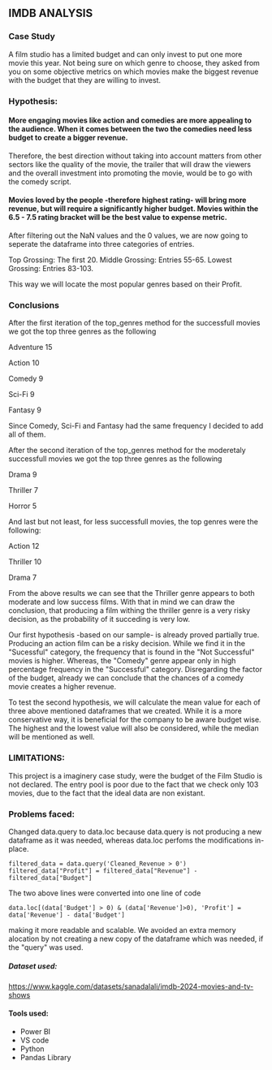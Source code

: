 ## IMDB ANALYSIS

### Case Study

A film studio has a limited budget and can only invest to put one more movie this year. Not being sure on which genre to choose, they asked from you on some objective metrics on which movies make the biggest revenue with the budget that they are willing to invest.

### Hypothesis: 

#### More engaging movies like action and comedies are more appealing to the audience. When it comes between the two the comedies need less budget to create a bigger revenue.

Therefore, the best direction without taking into account matters from other sectors like the quality of the movie, the trailer that will draw the viewers and the overall investment into promoting the movie, would be to go with the comedy script.

#### Movies loved by the people -therefore highest rating- will bring more revenue, but will require a significantly higher budget. Movies within the 6.5 - 7.5 rating bracket will be the best value to expense metric.


After filtering out the NaN values and the 0 values, we are now going to seperate the dataframe into three categories of entries.

Top Grossing: The first 20.
Middle Grossing: Entries 55-65.
Lowest Grossing: Entries 83-103.

This way we will locate the most popular genres based on their Profit.

### Conclusions

After the first iteration of the top_genres method for the successfull movies we got the top three genres as the following

Adventure           15

Action              10

Comedy               9

Sci-Fi               9

Fantasy              9

Since Comedy, Sci-Fi and Fantasy had the same frequency I decided to add all of them.

After the second iteration of the top_genres method for the moderetaly successfull movies we got the top three genres as the following

Drama                9

Thriller             7

Horror               5

And last but not least, for less successfull movies, the top genres were the following: 

Action              12

Thriller            10

Drama                7

From the above results we can see that the Thriller genre appears to both moderate and low success films. With that in mind we can draw the conclusion, that producing a film withing the thriller genre is a very risky decision, as the probability of it succeding is very low.

Our first hypothesis -based on our sample- is already proved partially true. Producing an action film can be a risky decision. While we find it in the "Sucessful" category, the frequency that is found in the "Not Successful" movies is higher. Whereas, the "Comedy" genre appear only in high percentage frequency in the "Successful" category. Disregarding the factor of the budget, already we can conclude that the chances of a comedy movie creates a higher revenue.

To test the second hypothesis, we will calculate the mean value for each of three above mentioned dataframes that we created. While it is a more conservative way, it is beneficial for the company to be aware budget wise. The highest and the lowest value will also be considered, while the median will be mentioned as well.


### LIMITATIONS:

This project is a imaginery case study, were the budget of the Film Studio is not declared. The entry pool is poor due to the fact that we check only 103 movies, due to the fact that the ideal data are non existant.

### Problems faced:

Changed data.query to data.loc because data.query is not producing a new dataframe as it was needed, whereas data.loc perfoms the modifications in-place.

    filtered_data = data.query('Cleaned_Revenue > 0')
    filtered_data["Profit"] = filtered_data["Revenue"] - filtered_data["Budget"]

The two above lines were converted into one line of code

    data.loc[(data['Budget'] > 0) & (data['Revenue']>0), 'Profit'] = data['Revenue'] - data['Budget']

making it more readable and scalable. We avoided an extra memory alocation by not creating a new copy of the dataframe which was needed, if the "query" was used.

##### Dataset used:
https://www.kaggle.com/datasets/sanadalali/imdb-2024-movies-and-tv-shows

#### Tools used:
- Power BI
- VS code
- Python
- Pandas Library
